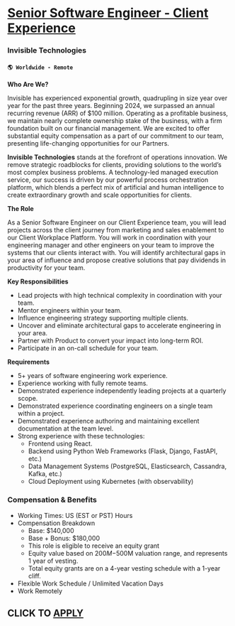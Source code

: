 # [Senior Software Engineer - Client Experience ](https://www.remotewlb.com/apply/senior-software-engineer-client-experience)  
### Invisible Technologies  
#### `🌎 Worldwide - Remote`  

**Who Are We?**

Invisible has experienced exponential growth, quadrupling in size year over year for the past three years. Beginning 2024, we surpassed an annual recurring revenue (ARR) of $100 million. Operating as a profitable business, we maintain nearly complete ownership stake of the business, with a firm foundation built on our financial management. We are excited to offer substantial equity compensation as a part of our commitment to our team, presenting life-changing opportunities for our Partners.

**Invisible Technologies** stands at the forefront of operations innovation. We remove strategic roadblocks for clients, providing solutions to the world’s most complex business problems. A technology-led managed execution service, our success is driven by our powerful process orchestration platform, which blends a perfect mix of artificial and human intelligence to create extraordinary growth and scale opportunities for clients.

**The Role**

As a Senior Software Engineer on our Client Experience team, you will lead projects across the client journey from marketing and sales enablement to our Client Workplace Platform. You will work in coordination with your engineering manager and other engineers on your team to improve the systems that our clients interact with. You will identify architectural gaps in your area of influence and propose creative solutions that pay dividends in productivity for your team.

**Key Responsibilities**

  * Lead projects with high technical complexity in coordination with your team.
  * Mentor engineers within your team.
  * Influence engineering strategy supporting multiple clients.
  * Uncover and eliminate architectural gaps to accelerate engineering in your area.
  * Partner with Product to convert your impact into long-term ROI.
  * Participate in an on-call schedule for your team.

**Requirements**

  * 5+ years of software engineering work experience.
  * Experience working with fully remote teams.
  * Demonstrated experience independently leading projects at a quarterly scope.
  * Demonstrated experience coordinating engineers on a single team within a project.
  * Demonstrated experience authoring and maintaining excellent documentation at the team level.
  * Strong experience with these technologies:
    * Frontend using React.
    * Backend using Python Web Frameworks (Flask, Django, FastAPI, etc.)
    * Data Management Systems (PostgreSQL, Elasticsearch, Cassandra, Kafka, etc.)
    * Cloud Deployment using Kubernetes (with observability)

### **Compensation & Benefits**

  * Working Times: US (EST or PST) Hours
  * Compensation Breakdown
    * Base: $140,000
    * Base + Bonus: $180,000
    * This role is eligible to receive an equity grant
    * Equity value based on $200M-$500M valuation range, and represents 1 year of vesting.
    * Total equity grants are on a 4-year vesting schedule with a 1-year cliff.
  * Flexible Work Schedule / Unlimited Vacation Days
  * Work Remotely

  
## CLICK TO [APPLY](https://www.remotewlb.com/apply/senior-software-engineer-client-experience)

